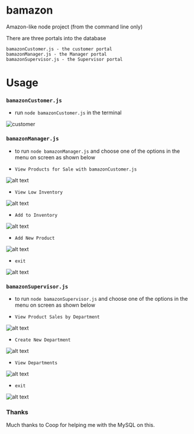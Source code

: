 # bamazon

Amazon-like node project (from the command line only)

There are three portals into the database
```
bamazonCustomer.js - the customer portal
bamazonManager.js - the Manager portal
bamazonSupervisor.js - the Supervisor portal
```

# Usage
### `bamazonCustomer.js`
- run `node bamazonCustomer.js` in the terminal

![customer](https://i.imgur.com/mSdH1Jm.gif)

### `bamazonManager.js`
- to run `node bamazonManager.js` and choose one of the options in the menu on screen as shown below

- `View Products for Sale with bamazonCustomer.js`

![alt text](https://monosnap.com/file/gN3T0kOVTHg4FRSwCvtJCxg6LwN6M8)
- `View Low Inventory`

![alt text](https://i.imgur.com/JGoArVj.gif)
- `Add to Inventory`

![alt text](https://i.imgur.com/XKh1ju4.gif)
- `Add New Product`

![alt text](https://i.imgur.com/iLuL3ml.gif)
- `exit`

![alt text](https://i.imgur.com/fsmAChj.gif)

### `bamazonSupervisor.js`
- to run `node bamazonSupervisor.js` and choose one of the options in the menu on screen as shown below

- `View Product Sales by Department`

![alt text](https://i.imgur.com/8QZBrwA.gif)
- `Create New Department`

![alt text](https://i.imgur.com/f1iCSVE.gif)
- `View Departments`

![alt text](https://i.imgur.com/H7PkeAB.gif)
- `exit`

![alt text](https://i.imgur.com/TNc5z0s.gif)

### Thanks
Much thanks to Coop for helping me with the MySQL on this.
